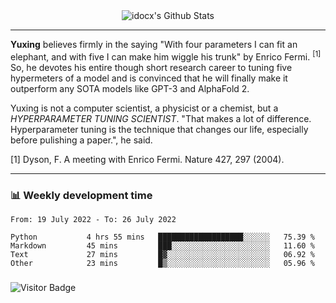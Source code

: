 <div align="center">
    <img align="center" src="https://github-readme-stats.vercel.app/api?username=idocx&show_icons=true&count_private=true&hide_border=true" alt="idocx's Github Stats"></img>
</div>

---

**Yuxing** believes firmly in the saying "With four parameters I can fit an elephant, and with five I can make him wiggle his trunk" by Enrico Fermi. <sup>[1]</sup> So, he devotes his entire though short research career to tuning five hypermeters of a model and is convinced that he will finally make it outperform any SOTA models like GPT-3 and AlphaFold 2.

Yuxing is not a computer scientist, a physicist or a chemist, but a *HYPERPARAMETER TUNING SCIENTIST*. "That makes a lot of difference. Hyperparameter tuning is the technique that changes our life, especially before pulishing a paper.", he said.

[1] Dyson, F. A meeting with Enrico Fermi. Nature 427, 297 (2004).


---

### 📊 Weekly development time
<!--START_SECTION:waka-->

```text
From: 19 July 2022 - To: 26 July 2022

Python           4 hrs 55 mins   ███████████████████░░░░░░   75.39 %
Markdown         45 mins         ███░░░░░░░░░░░░░░░░░░░░░░   11.60 %
Text             27 mins         █▓░░░░░░░░░░░░░░░░░░░░░░░   06.92 %
Other            23 mins         █▒░░░░░░░░░░░░░░░░░░░░░░░   05.96 %
```

<!--END_SECTION:waka-->

### 

![Visitor Badge](https://visitor-badge.laobi.icu/badge?page_id=idocx.idocx)
